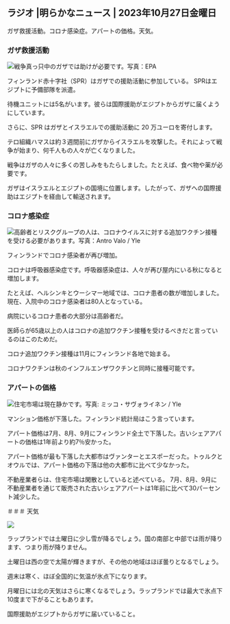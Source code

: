 ## ラジオ \|明らかなニュース \| 2023年10月27日金曜日

ガザ救援活動。コロナ感染症。アパートの価格。天気。

### ガザ救援活動

![戦争真っ只中のガザでは助けが必要です。写真：EPA](https://images.cdn.yle.fi/image/upload/c_crop,h_3780,w_6720,x_0,y_700/ar_1.7777777777777777,c_fill,g_faces,h_675,w_1200/dpr_1.0/q_auto:eco/f_auto/fl_lossy/v1698396491/39-1192101653b784c2d563)

フィンランド赤十字社（SPR）はガザでの援助活動に参加している。 SPRはエジプトに予備部隊を派遣。

待機ユニットには5名がいます。彼らは国際援助がエジプトからガザに届くようにしています。

さらに、SPR はガザとイスラエルでの援助活動に 20 万ユーロを寄付します。

テロ組織ハマスは約３週間前にガザからイスラエルを攻撃した。それによって戦争が始まり、何千人もの人々が亡くなりました。

戦争はガザの人々に多くの苦しみをもたらしました。たとえば、食べ物や薬が必要です。

ガザはイスラエルとエジプトの国境に位置します。したがって、ガザへの国際援助はエジプトを経由して輸送されます。

### コロナ感染症

![高齢者とリスクグループの人は、コロナウイルスに対する追加ワクチン接種を受ける必要があります。写真：Antro Valo / Yle](https://images.cdn.yle.fi/image/upload/c_crop,h_3510,w_6240,x_0,y_400/ar_1.7777777777777777,c_fill,g_faces,h_675,w_1200/dpr_1.0/q_auto:eco/f_auto/fl_lossy/v1670569792/39-933588623dccc01a881)

フィンランドでコロナ感染者が再び増加。

コロナは呼吸器感染症です。呼吸器感染症は、人々が再び屋内にいる秋になると増加します。

たとえば、ヘルシンキとウーシマー地域では、コロナ患者の数が増加しました。現在、入院中のコロナ感染者は80人となっている。

病院にいるコロナ患者の大部分は高齢者だ。

医師らが65歳以上の人はコロナの追加ワクチン接種を受けるべきだと言っているのはこのためだ。

コロナ追加ワクチン接種は11月にフィンランド各地で始まる。

コロナワクチンは秋のインフルエンザワクチンと同時に接種可能です。

### アパートの価格

![住宅市場は現在静かです。写真: ミッコ・サヴォライネン / Yle](https://images.cdn.yle.fi/image/upload/c_crop,h_3348,w_5952,x_0,y_483/ar_1.7777777777777777,c_fill,g_faces,h_675,w_1200/dpr_1.0/q_auto:eco/f_auto/fl_lossy/v1694415905/39-117017864fea8c7baf74)

マンション価格が下落した。フィンランド統計局はこう言っています。

アパート価格は7月、8月、9月にフィンランド全土で下落した。古いシェアアパートの価格は1年前より約7％安かった。

アパート価格が最も下落した大都市はヴァンターとエスポーだった。トゥルクとオウルでは、アパート価格の下落は他の大都市に比べて少なかった。

不動産業者らは、住宅市場は閑散としていると述べている。 7月、8月、9月に不動産業者を通じて販売された古いシェアアパートは1年前に比べて30パーセント減少した。

＃＃＃ 天気

![](https://images.cdn.yle.fi/image/upload/c_crop,h_1080,w_1919,x_0,y_0/ar_1.7777777777777777,c_fill,g_faces,h_675,w_1200/dpr_1.0/q_auto:eco/f_auto/fl_lossy/v1698421548/39-1192510653bdb0fbe9af)

ラップランドでは土曜日に少し雪が降るでしょう。国の南部と中部では雨が降ります、つまり雨が降りません。

土曜日は西の空で太陽が輝きますが、その他の地域はほぼ曇りとなるでしょう。

週末は寒く、ほぼ全国的に気温が氷点下になります。

月曜日には北の天気はさらに寒くなるでしょう。ラップランドでは最大で氷点下10度まで下がることもあります。

国際援助がエジプトからガザに届いていること。